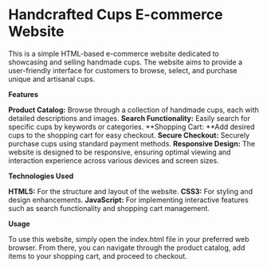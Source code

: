 # Handcrafted Cups E-commerce Website
This is a simple HTML-based e-commerce website dedicated to showcasing and selling handmade cups. The website aims to provide a user-friendly interface for customers to browse, select, and purchase unique and artisanal cups.


**Features**

**Product Catalog:** Browse through a collection of handmade cups, each with detailed descriptions and images.
**Search Functionality:** Easily search for specific cups by keywords or categories.
**Shopping Cart: **Add desired cups to the shopping cart for easy checkout.
**Secure Checkout:** Securely purchase cups using standard payment methods.
**Responsive Design:** The website is designed to be responsive, ensuring optimal viewing and interaction experience across various devices and screen sizes.

**Technologies Used**

**HTML5:** For the structure and layout of the website.
**CSS3:** For styling and design enhancements.
**JavaScript:** For implementing interactive features such as search functionality and shopping cart management.

**Usage**

To use this website, simply open the index.html file in your preferred web browser. From there, you can navigate through the product catalog, add items to your shopping cart, and proceed to checkout.
